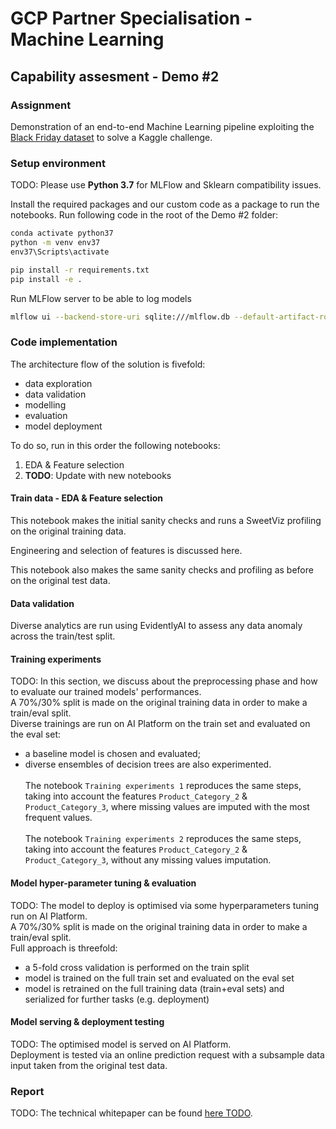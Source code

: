 # GCP Partner Specialisation - Machine Learning
## Capability assesment - Demo #2

### Assignment
Demonstration of an end-to-end Machine Learning pipeline exploiting the [Black Friday dataset](https://www.kaggle.com/abhisingh10p14/black-friday) to solve a Kaggle challenge.

### Setup environment

TODO:
Please use **Python 3.7** for MLFlow and Sklearn compatibility issues.

Install the required packages and our custom code as a package to run the notebooks. Run following code in the root of the Demo \#2 folder:
```sh
conda activate python37
python -m venv env37
env37\Scripts\activate

pip install -r requirements.txt
pip install -e .
```


Run MLFlow server to be able to log models
```sh
mlflow ui --backend-store-uri sqlite:///mlflow.db --default-artifact-root ./artifacts --host 0.0.0.0
```


### Code implementation
The architecture flow of the solution is fivefold:
- data exploration
- data validation
- modelling
- evaluation
- model deployment

To do so, run in this order the following notebooks:
1. EDA & Feature selection
2. __TODO__: Update with new notebooks

#### Train data - EDA & Feature selection
This notebook makes the initial sanity checks and runs a SweetViz profiling on the original training data.  

Engineering and selection of features is discussed here.  

This notebook also makes the same sanity checks and profiling as before on the original test data.

#### Data validation
Diverse analytics are run using EvidentlyAI to assess any data anomaly across the train/test split.

#### Training experiments
TODO:
In this section, we discuss about the preprocessing phase and how to evaluate our trained models' performances.
<br>A 70%/30% split is made on the original training data in order to make a train/eval split.
<br>Diverse trainings are run on AI Platform on the train set and evaluated on the eval set:
- a baseline model is chosen and evaluated;
- diverse ensembles of decision trees are also experimented.
<br><br>The notebook `Training experiments 1` reproduces the same steps, taking into account the features `Product_Category_2` & `Product_Category_3`, where missing values are imputed with the most frequent values.
<br><br>The notebook `Training experiments 2` reproduces the same steps, taking into account the features `Product_Category_2` & `Product_Category_3`, without any missing values imputation.

#### Model hyper-parameter tuning & evaluation
TODO:
The model to deploy is optimised via some hyperparameters tuning run on AI Platform.
<br>A 70%/30% split is made on the original training data in order to make a train/eval split.
<br>Full approach is threefold:
- a 5-fold cross validation is performed on the train split
- model is trained on the full train set and evaluated on the eval set
- model is retrained on the full training data (train+eval sets) and serialized for further tasks (e.g. deployment)

#### Model serving & deployment testing
TODO:
The optimised model is served on AI Platform.
<br>Deployment is tested via an online prediction request with a subsample data input taken from the original test data.


### Report
TODO:
The technical whitepaper can be found [here TODO](TODO).
